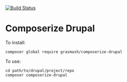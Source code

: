 [![Build Status](https://travis-ci.org/grasmash/composerize-drupal.svg?branch=master)](https://travis-ci.org/grasmash/composerize-drupal)

# Composerize Drupal

To install:

```
composer global require grasmash/composerize-drupal
```

To use:
```
cd path/to/drupal/project/repo
composer composerize-drupal
```

